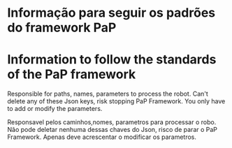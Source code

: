# Informação para seguir os padrões do framework PaP
# Information to follow the standards of the PaP framework

Responsible for paths, names, parameters to process the robot.
Can't delete any of these Json keys, risk stopping PaP Framework. You only have to add or modify the parameters.

Responsavel pelos caminhos,nomes, parametros para processar o robo.
Não pode deletar nenhuma dessas chaves do Json, risco de parar o PaP Framework. Apenas deve acrescentar o modificar os parametros.







